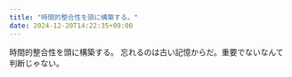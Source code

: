 ```yaml
---
title: "時間的整合性を頭に構築する。"
date: 2024-12-20T14:22:35+09:00
---
```

時間的整合性を頭に構築する。
忘れるのは古い記憶からだ。重要でないなんて判断じゃない。
